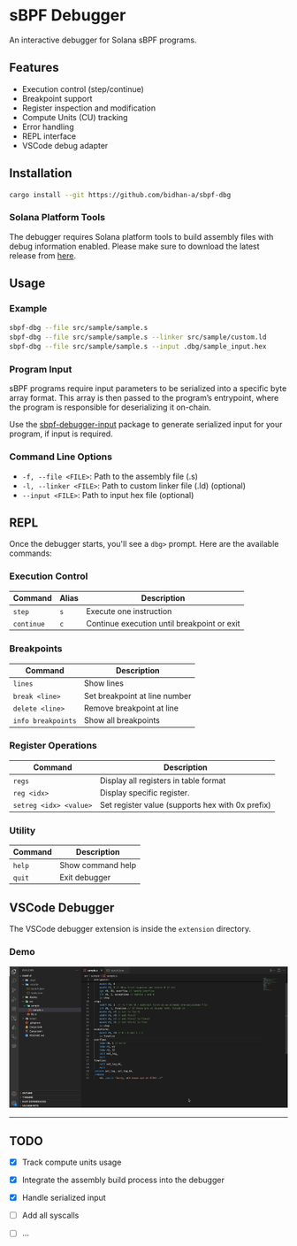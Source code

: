 # sBPF Debugger

An interactive debugger for Solana sBPF programs.

## Features

- Execution control (step/continue)
- Breakpoint support
- Register inspection and modification
- Compute Units (CU) tracking
- Error handling
- REPL interface
- VSCode debug adapter


## Installation

```bash
cargo install --git https://github.com/bidhan-a/sbpf-dbg
```

### Solana Platform Tools

The debugger requires Solana platform tools to build assembly files with debug information enabled. Please make sure to download the latest release from [here](https://docs.solanalabs.com/cli/install).


## Usage

### Example
```bash
sbpf-dbg --file src/sample/sample.s
sbpf-dbg --file src/sample/sample.s --linker src/sample/custom.ld
sbpf-dbg --file src/sample/sample.s --input .dbg/sample_input.hex
```

### Program Input
sBPF programs require input parameters to be serialized into a specific byte array format. This array is then passed to the program’s entrypoint, where the program is responsible for deserializing it on-chain.

Use the [sbpf-debugger-input](crates/debugger-input/) package to generate serialized input for your program, if input is required.

### Command Line Options
- `-f, --file <FILE>`: Path to the assembly file (.s)
- `-l, --linker <FILE>`: Path to custom linker file (.ld) (optional)
- `--input <FILE>`: Path to input hex file (optional)


## REPL

Once the debugger starts, you'll see a `dbg>` prompt. Here are the available commands:

### Execution Control
| Command | Alias | Description |
|---------|-------|-------------|
| `step` | `s` | Execute one instruction |
| `continue` | `c` | Continue execution until breakpoint or exit |

### Breakpoints
| Command | Description |
|---------|-------------|
| `lines` | Show lines |
| `break <line>` | Set breakpoint at line number |
| `delete <line>` | Remove breakpoint at line |
| `info breakpoints` | Show all breakpoints |

### Register Operations
| Command | Description |
|---------|-------------|
| `regs` | Display all registers in table format |
| `reg <idx>` | Display specific register. |
| `setreg <idx> <value>` | Set register value (supports hex with 0x prefix) |

### Utility
| Command | Description |
|---------|-------------|
| `help` | Show command help |
| `quit` | Exit debugger |


## VSCode Debugger
The VSCode debugger extension is inside the `extension` directory. 

### Demo

![VSCode Debugger](docs/vscode-debugger.gif)

-----

## TODO

- [x] Track compute units usage
- [x] Integrate the assembly build process into the debugger
- [x] Handle serialized input
- [ ] Add all syscalls
- [ ] ...

